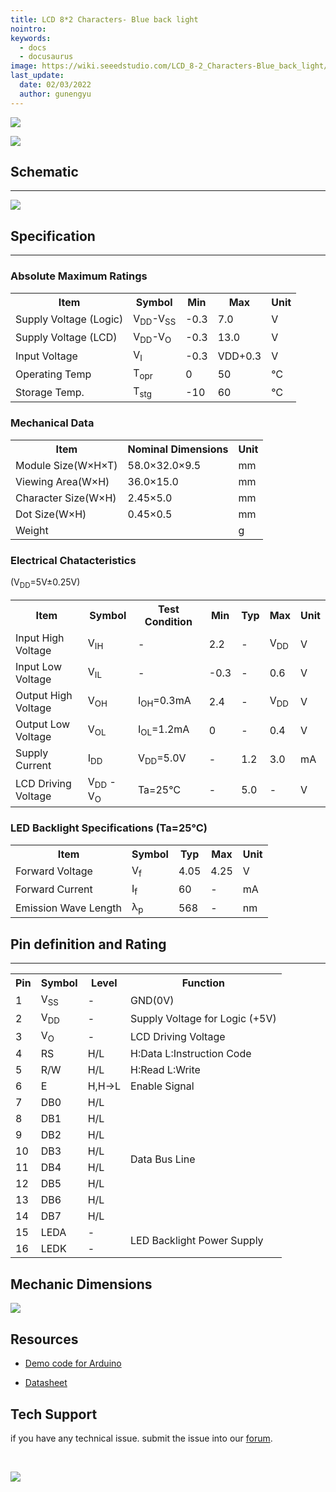 ```yaml
---
title: LCD 8*2 Characters- Blue back light
nointro:
keywords:
  - docs
  - docusaurus
image: https://wiki.seeedstudio.com/LCD_8-2_Characters-Blue_back_light/
last_update:
  date: 02/03/2022
  author: gunengyu
---
```

![](http://bz.seeedstudio.com/depot/images/product/lcd821n.jpg)

[![](https://files.seeedstudio.com/wiki/Seeed-WiKi/docs/images/300px-Get_One_Now_Banner-ragular.png)](https://www.seeedstudio.com/lcd-82-characters-blue-back-light-p-120.html?cPath=163_164)

##   Schematic
---
![](https://files.seeedstudio.com/wiki/LCD_8-2_Characters-Blue_back_light/img/LCD-bbl-block.JPG)

##   Specification
---
###   Absolute Maximum Ratings

<table>
<tr>
<th>Item
</th>
<th>Symbol
</th>
<th>Min
</th>
<th>Max
</th>
<th>Unit
</th></tr>
<tr>
<td>Supply Voltage (Logic)
</td>
<td>V<sub>DD</sub>-V<sub>SS</sub>
</td>
<td> -0.3
</td>
<td>7.0
</td>
<td>V
</td></tr>
<tr>
<td>Supply Voltage (LCD)
</td>
<td>V<sub>DD</sub>-V<sub>O</sub>
</td>
<td> -0.3
</td>
<td>13.0
</td>
<td>V
</td></tr>
<tr>
<td>Input Voltage
</td>
<td>V<sub>I</sub>
</td>
<td> -0.3
</td>
<td>VDD+0.3
</td>
<td>V
</td></tr>
<tr>
<td>Operating Temp
</td>
<td>T<sub>opr</sub>
</td>
<td>0
</td>
<td>50
</td>
<td>℃
</td></tr>
<tr>
<td>Storage Temp.
</td>
<td>T<sub>stg</sub>
</td>
<td> -10
</td>
<td>60
</td>
<td>℃
</td></tr></table>

###   Mechanical Data

<table>
<tr>
<th>Item
</th>
<th>Nominal Dimensions
</th>
<th>Unit
</th></tr>
<tr>
<td>Module Size(W×H×T)
</td>
<td>58.0×32.0×9.5
</td>
<td>mm
</td></tr>
<tr>
<td>Viewing Area(W×H)
</td>
<td>36.0×15.0
</td>
<td>mm
</td></tr>
<tr>
<td>Character Size(W×H)
</td>
<td>2.45×5.0
</td>
<td>mm
</td></tr>
<tr>
<td>Dot Size(W×H)
</td>
<td>0.45×0.5
</td>
<td>mm
</td></tr>
<tr>
<td>Weight
</td>
<td>
</td>
<td>g
</td></tr></table>

###   Electrical Chatacteristics

(V<sub>DD</sub>=5V±0.25V)

<table>
<tr>
<th>Item
</th>
<th>Symbol
</th>
<th>Test Condition
</th>
<th>Min
</th>
<th>Typ
</th>
<th>Max
</th>
<th>Unit
</th></tr>
<tr>
<td>Input High Voltage
</td>
<td>V<sub>IH</sub>
</td>
<td> -
</td>
<td>2.2
</td>
<td> -
</td>
<td>V<sub>DD</sub>
</td>
<td>V
</td></tr>
<tr>
<td>Input Low Voltage
</td>
<td>V<sub>IL</sub>
</td>
<td> -
</td>
<td> -0.3
</td>
<td> -
</td>
<td> 0.6
</td>
<td>V
</td></tr>
<tr>
<td>Output High Voltage
</td>
<td>V<sub>OH</sub>
</td>
<td>I<sub>OH</sub>=0.3mA
</td>
<td>2.4
</td>
<td> -
</td>
<td>V<sub>DD</sub>
</td>
<td>V
</td></tr>
<tr>
<td>Output Low Voltage
</td>
<td>V<sub>OL</sub>
</td>
<td>I<sub>OL</sub>=1.2mA
</td>
<td>0
</td>
<td> -
</td>
<td>0.4
</td>
<td>V
</td></tr>
<tr>
<td>Supply Current
</td>
<td>I<sub>DD</sub>
</td>
<td>V<sub>DD</sub>=5.0V
</td>
<td> -
</td>
<td>1.2
</td>
<td>3.0
</td>
<td>mA
</td></tr>
<tr>
<td>LCD Driving Voltage
</td>
<td>V<sub>DD</sub> - V<sub>O</sub>
</td>
<td>Ta=25℃
</td>
<td> -
</td>
<td>5.0
</td>
<td> -
</td>
<td>V
</td></tr></table>

###   LED Backlight Specifications (Ta=25℃)

<table>
<tr>
<th>Item
</th>
<th>Symbol
</th>
<th>Typ
</th>
<th>Max
</th>
<th>Unit
</th></tr>
<tr>
<td>Forward Voltage
</td>
<td>V<sub>f</sub>
</td>
<td>4.05
</td>
<td>4.25
</td>
<td>V
</td></tr>
<tr>
<td>Forward Current
</td>
<td>I<sub>f</sub>
</td>
<td>60
</td>
<td> -
</td>
<td>mA
</td></tr>
<tr>
<td>Emission Wave Length
</td>
<td>λ<sub>p</sub>
</td>
<td>568
</td>
<td> -
</td>
<td>nm
</td></tr></table>

##   Pin definition and Rating
---
<table>
<tr>
<th>Pin
</th>
<th>Symbol
</th>
<th>Level
</th>
<th>Function
</th></tr>
<tr>
<td>1
</td>
<td>V<sub>SS</sub>
</td>
<td> -
</td>
<td>GND(0V)
</td></tr>
<tr>
<td>2
</td>
<td>V<sub>DD</sub>
</td>
<td> -
</td>
<td>Supply Voltage for Logic (+5V)
</td></tr>
<tr>
<td>3
</td>
<td>V<sub>O</sub>
</td>
<td> -
</td>
<td>LCD Driving Voltage
</td></tr>
<tr>
<td>4
</td>
<td>RS
</td>
<td> H/L
</td>
<td>H:Data
L:Instruction Code
</td></tr>
<tr>
<td>5
</td>
<td>R/W
</td>
<td> H/L
</td>
<td>H:Read
L:Write
</td></tr>
<tr>
<td>6
</td>
<td>E
</td>
<td> H,H-&gt;L
</td>
<td>Enable Signal
</td></tr>
<tr>
<td>7
</td>
<td>DB0
</td>
<td> H/L
</td>
<td rowspan="8">Data Bus Line
</td></tr>
<tr>
<td>8
</td>
<td>DB1
</td>
<td> H/L
</td></tr>
<tr>
<td>9
</td>
<td>DB2
</td>
<td> H/L
</td></tr>
<tr>
<td>10
</td>
<td>DB3
</td>
<td>H/L
</td></tr>
<tr>
<td>11
</td>
<td>DB4
</td>
<td> H/L
</td></tr>
<tr>
<td>12
</td>
<td>DB5
</td>
<td> H/L
</td></tr>
<tr>
<td>13
</td>
<td>DB6
</td>
<td> H/L
</td></tr>
<tr>
<td>14
</td>
<td>DB7
</td>
<td> H/L
</td></tr>
<tr>
<td>15
</td>
<td>LEDA
</td>
<td> -
</td>
<td rowspan="2">LED Backlight Power Supply
</td></tr>
<tr>
<td>16
</td>
<td>LEDK
</td>
<td> -
</td></tr></table>

##   Mechanic Dimensions

![](https://files.seeedstudio.com/wiki/LCD_8-2_Characters-Blue_back_light/img/LCD-bbl-dimen.JPG)

##   Resources

*   [Demo code for Arduino](https://www.seeedstudio.com/depot/images/product/LCD0820.pde)

*   [Datasheet](https://www.seeedstudio.com/depot/datasheet/LMB0820-info.pdf)

## Tech Support
 if you have any technical issue.  submit the issue into our [forum](http://forum.seeedstudio.com/). 
<div>
  <br /><p style={{textAlign: 'center'}}><a href="https://www.seeedstudio.com/act-4.html?utm_source=wiki&utm_medium=wikibanner&utm_campaign=newproducts" target="_blank"><img src="https://files.seeedstudio.com/wiki/Wiki_Banner/new_product.jpg" /></a></p>
</div>
